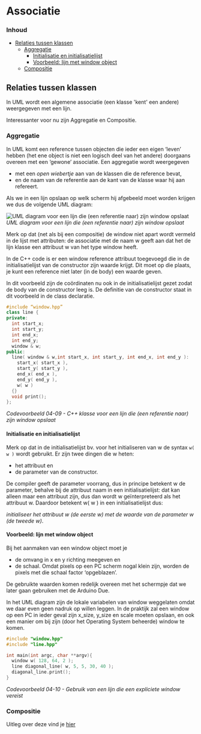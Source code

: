 # Associatie [](title-id) <!-- omit in toc -->

### Inhoud[](toc-id) <!-- omit in toc -->
- [Relaties tussen klassen](#relaties-tussen-klassen)
  - [Aggregatie](#aggregatie)
    - [Initialisatie en initialisatielijst](#initialisatie-en-initialisatielijst)
    - [Voorbeeld: lijn met window object](#voorbeeld-lijn-met-window-object)
  - [Compositie](#compositie)


## Relaties tussen klassen

In UML wordt een algemene associatie (een klasse 'kent' een andere) weergegeven met een lijn.

Interessanter voor nu zijn Aggregatie en Compositie.

### Aggregatie
In UML komt een reference tussen objecten die ieder een eigen ‘leven’ hebben (het ene object is niet een logisch deel van het andere) doorgaans overeen met een ‘gewone’ associatie. Een aggregatie wordt weergegeven 
- met een *open wiebertje* aan van de klassen die de reference bevat, 
- en de naam van de referentie aan de kant van de klasse waar hij aan refereert. 
  
Als we in een lijn opslaan op welk scherm hij afgebeeld moet worden krijgen we dus de volgende UML diagram:

![UML diagram voor een lijn die (een referentie naar) zijn window opslaat](uml_lijn_ref_window.png)
*UML diagram voor een lijn die (een referentie naar) zijn window opslaat*

Merk op dat (net als bij een compositie) de window niet apart wordt vermeld in de lijst met attributen: de associatie met de naam w geeft aan dat het de lijn klasse een attribuut w van het type window heeft.

In de C++ code is er een window reference attribuut toegevoegd die in de initialisatielijst van de constructor zijn waarde krijgt. Dit moet op die plaats, je kunt een reference niet later (in de body) een waarde geven. 

In dit voorbeeld zijn de coördinaten nu ook in de initialisatielijst gezet zodat de body van de constructor leeg is. De definitie van de constructor staat in dit voorbeeld in de class declaratie.

```cpp
#include “window.hpp”
class line {
private:
  int start_x;
  int start_y;
  int end_x;
  int end_y;
  window & w;
public:
  line( window & w,int start_x, int start_y, int end_x, int end_y ):
    start_x( start_x ),
    start_y( start_y ),
    end_x( end_x ),
    end_y( end_y ),
    w( w )
  {}
  void print();
};
```
*Codevoorbeeld 04-09 - C++ klasse voor een lijn die (een referentie naar) zijn window opslaat*

#### Initialisatie en initialisatielijst
Merk op dat in de initialisatielijst bv. voor het initialiseren van w de syntax `w( w )` wordt gebruikt. Er zijn twee dingen die w heten: 
- het attribuut en 
- de parameter van de constructor. 

De compiler geeft de parameter voorrang, dus in principe betekent w de parameter, behalve bij de attribuut naam in een initialisatielijst: dat kan alleen maar een attribuut zijn, dus dan wordt w geïnterpreteerd als het
attribuut w. Daardoor betekent w( w ) in een initialisatielijst dus: 

*initialiseer het attribuut w (de eerste w) met de waarde van de parameter w (de tweede w)*.

#### Voorbeeld: lijn met window object
Bij het aanmaken van een window object moet je
- de omvang in x en y richting meegeven en 
- de schaal. Omdat pixels op een PC scherm nogal klein zijn, worden de pixels met die schaal factor ‘opgeblazen’. 

De gebruikte waarden komen redelijk overeen met het schermpje dat we later gaan gebruiken met de Arduino Due. 

In het UML diagram zijn de lokale variabelen van window weggelaten omdat we daar even geen nadruk op willen leggen. In de praktijk zal een window op een PC in ieder geval zijn x_size, y_size en scale moeten opslaan, en ook een manier om bij zijn (door het Operating System beheerde) window te komen.

```cpp
#include "window.hpp"
#include "line.hpp"

int main(int argc, char **argv){
  window w( 128, 64, 2 );
  line diagonal_line( w, 5, 5, 30, 40 );
  diagonal_line.print();
}
```
*Codevoorbeeld 04-10 - Gebruik van een lijn die een expliciete window vereist*

### Compositie

Uitleg over deze vind je [hier](./compositie.md)
